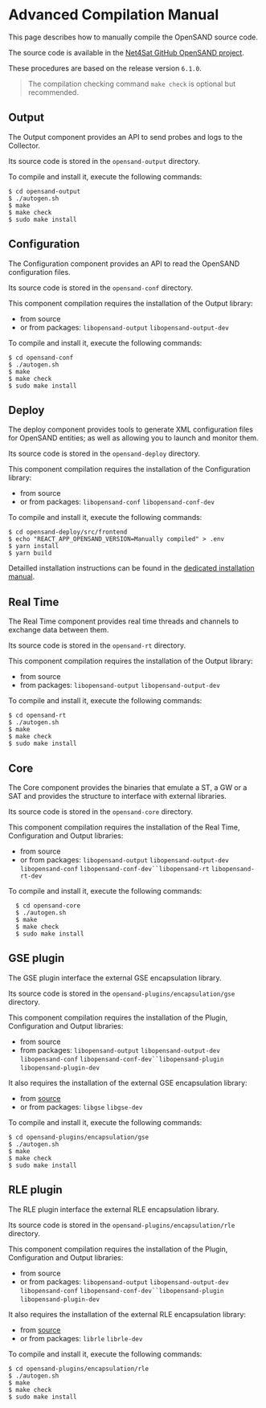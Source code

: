 # Advanced Compilation Manual

This page describes how to manually compile the OpenSAND source code.

The source code is available in the [Net4Sat GitHub OpenSAND project](https://github.com/CNES/opensand).

These procedures are based on the release version `6.1.0`. 

> The compilation checking command `make check` is optional but recommended.

## Output

The Output component provides an API to send probes and logs to the Collector.

Its source code is stored in the `opensand-output` directory.

To compile and install it, execute the following commands:

```
$ cd opensand-output
$ ./autogen.sh
$ make
$ make check
$ sudo make install
```

## Configuration

The Configuration component provides an API to read the OpenSAND configuration files.

Its source code is stored in the `opensand-conf` directory.

This component compilation requires the installation of the Output library:

  * from source
  * or from packages: `libopensand-output` `libopensand-output-dev`

To compile and install it, execute the following commands:

```
$ cd opensand-conf
$ ./autogen.sh
$ make
$ make check
$ sudo make install
```

## Deploy

The deploy component provides tools to generate XML configuration files for OpenSAND entities;
as well as allowing you to launch and monitor them.

Its source code is stored in the `opensand-deploy` directory.

This component compilation requires the installation of the Configuration library:

  * from source
  * or from packages: `libopensand-conf` `libopensand-conf-dev`

To compile and install it, execute the following commands:

```
$ cd opensand-deploy/src/frontend
$ echo "REACT_APP_OPENSAND_VERSION=Manually compiled" > .env
$ yarn install
$ yarn build
```

Detailled installation instructions can be found in the [dedicated installation manual](../opensand-deploy/doc/install.md).

## Real Time

The Real Time component provides real time threads and channels to exchange data between them.

Its source code is stored in the `opensand-rt` directory.

This component compilation requires the installation of the Output library:

  * from source
  * from packages: `libopensand-output` `libopensand-output-dev`

To compile and install it, execute the following commands:

```
$ cd opensand-rt
$ ./autogen.sh
$ make
$ make check
$ sudo make install
```
  
## Core

The Core component provides the binaries that emulate a ST, a GW or a SAT and provides the structure to interface with external libraries.

Its source code is stored in the `opensand-core` directory.

This component compilation requires the installation of the Real Time, Configuration and Output libraries:

  * from source
  * or from packages: `libopensand-output` `libopensand-output-dev` `libopensand-conf` `libopensand-conf-dev``libopensand-rt` `libopensand-rt-dev`

To compile and install it, execute the following commands:

```
  $ cd opensand-core
  $ ./autogen.sh
  $ make
  $ make check
  $ sudo make install
```

## GSE plugin

The GSE plugin interface the external GSE encapsulation library.

Its source code is stored in the `opensand-plugins/encapsulation/gse` directory.

This component compilation requires the installation of the Plugin, Configuration and Output libraries:

  * from source
  * from packages: `libopensand-output` `libopensand-output-dev` `libopensand-conf` `libopensand-conf-dev``libopensand-plugin` `libopensand-plugin-dev`

It also requires the installation of the external GSE encapsulation library:

  * from [source](https://github.com/CNES/libgse)
  * or from packages: `libgse` `libgse-dev`

To compile and install it, execute the following commands:

```
$ cd opensand-plugins/encapsulation/gse
$ ./autogen.sh
$ make
$ make check
$ sudo make install
```

## RLE plugin

The RLE plugin interface the external RLE encapsulation library.

Its source code is stored in the `opensand-plugins/encapsulation/rle` directory.

This component compilation requires the installation of the Plugin, Configuration and Output libraries:

  * from source
  * or from packages: `libopensand-output` `libopensand-output-dev` `libopensand-conf` `libopensand-conf-dev``libopensand-plugin` `libopensand-plugin-dev`

It also requires the installation of the external RLE encapsulation library:

  * from [source](https://github.com/CNES/librle)
  * or from packages: `librle` `librle-dev`

To compile and install it, execute the following commands:

```
$ cd opensand-plugins/encapsulation/rle
$ ./autogen.sh
$ make
$ make check
$ sudo make install
```

